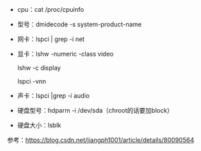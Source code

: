 - cpu：cat /proc/cpuinfo

- 型号：dmidecode -s system-product-name

- 网卡：lspci | grep -i net

- 显卡：lshw -numeric -class video

  lshw -c display

  lspci -vnn

- 声卡：lspci |grep -i audio

- 硬盘型号：hdparm -i /dev/sda（chroot的话要加block）

- 硬盘大小：lsblk

参考：https://blog.csdn.net/jiangph1001/article/details/80090564

